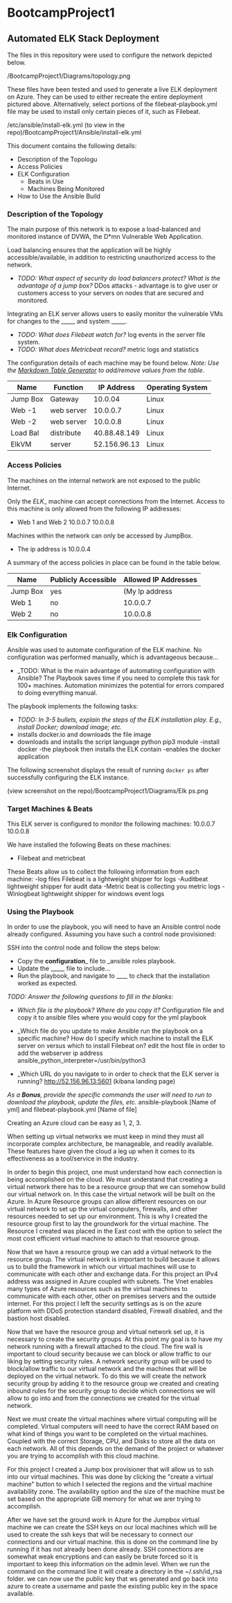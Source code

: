 # BootcampProject1 

## Automated ELK Stack Deployment

The files in this repository were used to configure the network depicted below.


/BootcampProject1/Diagrams/topology.png



These files have been tested and used to generate a live ELK deployment on Azure. They can be used to either recreate the entire deployment pictured above. Alternatively, select portions of the filebeat-playbook.yml file may be used to install only certain pieces of it, such as Filebeat.

/etc/ansible/install-elk.yml
(to view in the repo)/BootcampProject1/Ansible/install-elk.yml


This document contains the following details:
- Description of the Topologu
- Access Policies
- ELK Configuration
  - Beats in Use
  - Machines Being Monitored
- How to Use the Ansible Build


### Description of the Topology

The main purpose of this network is to expose a load-balanced and monitored instance of DVWA, the D*mn Vulnerable Web Application.

Load balancing ensures that the application will be highly accessible/available, in addition to restricting unauthorized access to the network.
- _TODO: What aspect of security do load balancers protect? What is the advantage of a jump box?_ DDos attacks - advantage is to give user or customers access to your servers on nodes that are secured and monitored. 

Integrating an ELK server allows users to easily monitor the vulnerable VMs for changes to the _____ and system _____.
- _TODO: What does Filebeat watch for?_ log events in the server file system.
- _TODO: What does Metricbeat record?_ metric logs and statistics 

The configuration details of each machine may be found below.
_Note: Use the [Markdown Table Generator](http://www.tablesgenerator.com/markdown_tables) to add/remove values from the table_.

| Name     | Function | IP Address | Operating System |
|----------|----------|------------|------------------|
| Jump Box | Gateway  |10.0.04     | Linux            |
| Web -1   |web server| 10.0.0.7   | Linux            |
| Web -2   |web server|  10.0.0.8  | Linux            |
| Load Bal |distribute|40.88.48.149| Linux            |
| ElkVM    |server    |52.156.96.13| Linux 		     |

### Access Policies

The machines on the internal network are not exposed to the public Internet. 

Only the _ELK__ machine can accept connections from the Internet. Access to this machine is only allowed from the following IP addresses:
- Web 1 and Web 2 10.0.0.7   10.0.0.8

Machines within the network can only be accessed by JumpBox.
- The ip address is 10.0.0.4

A summary of the access policies in place can be found in the table below.

| Name     | Publicly Accessible | Allowed IP Addresses |
|----------|---------------------|----------------------|
| Jump Box | yes                 | (My Ip address       |
| Web 1    |   no                | 10.0.0.7             |
| Web 2    |    no               | 10.0.0.8             |

### Elk Configuration

Ansible was used to automate configuration of the ELK machine. No configuration was performed manually, which is advantageous because...
- _TODO: What is the main advantage of automating configuration with Ansible? The Playbook saves time if you need to complete this task for 100+ machines. Automation minimizes the potential for errors compared to doing everything manual.

The playbook implements the following tasks:
- _TODO: In 3-5 bullets, explain the steps of the ELK installation play. E.g., install Docker; download image; etc._
- installs docker.io and downloads the file image
- downloads and installs the script language python pip3 module
-install docker
-the playbook then installs the ELK contain
-enables the docker application

The following screenshot displays the result of running `docker ps` after successfully configuring the ELK instance. 

(view screenshot on the repo)/BootcampProject1/Diagrams/Elk ps.png

### Target Machines & Beats
This ELK server is configured to monitor the following machines:
10.0.0.7 10.0.0.8

We have installed the following Beats on these machines:
- Filebeat and metricbeat

These Beats allow us to collect the following information from each machine:
-log files Filebeat is a lightweight shipper for logs
-Auditbeat lightweight shipper for audit data
-Metric beat is collecting you metric logs 
-Winlogbeat lightweight shipper for windows event logs


### Using the Playbook
In order to use the playbook, you will need to have an Ansible control node already configured. Assuming you have such a control node provisioned: 

SSH into the control node and follow the steps below:
- Copy the __configuration___ file to _ansible roles playbook.
- Update the _____ file to include...
- Run the playbook, and navigate to ____ to check that the installation worked as expected.

_TODO: Answer the following questions to fill in the blanks:_
- _Which file is the playbook? Where do you copy it?_ Configuration file and copy it to  ansible files where you would copy for the yml playbook

- _Which file do you update to make Ansible run the playbook on a specific machine? How do I specify which machine to install the ELK server on versus which to install Filebeat on? edit the host file in order to add the webserver ip address ansible_python_interpreter=/usr/bin/python3

- _Which URL do you navigate to in order to check that the ELK server is running? http://52.156.96.13:5601 (kibana landing page)

_As a **Bonus**, provide the specific commands the user will need to run to download the playbook, update the files, etc._
ansible-playbook [Name of yml] and filebeat-playbook.yml [Name of file]


Creating an Azure cloud can be easy as 1, 2, 3.

When setting up virtual networks we must keep in mind they must all incorporate complex architecture, be manageable, and readily available.
These features have given the cloud a leg up when it comes to its effectiveness as a tool/service in the industry. 

In order to begin this project, one must understand how each connection is being accomplished on the cloud.
We must understand that creating a virtual network there has to be a resource group that we can somehow build our virtual network on. In this case the virtual network will be built on the Azure. In Azure Resource groups can allow different resources on our virtual network to set up the virtual computers, firewalls, and other resources needed to set up our environment. This is why I created the resource group first to lay the groundwork for the virtual machine. The Resource I created was placed in the East cost with the option to select the most cost efficient virtual machine to attach to that resource group. 

Now that we have a resource group we can add a virtual network to the resource group. The virtual network is important to build because it allows us to build the framework in which our virtual machines will use to communicate with each other and exchange data.  For this project an IPv4 address was assigned in Azure coupled with subnets. The Vnet enables many types of Azure resources such as the virtual machines to communicate with each other, other on premises servers and the outside internet. For this project I left the security settings as is on the azure platform with DDoS protection standard disabled, Firewall disabled, and the bastion host disabled. 

Now that we have the resource group and virtual network set up, it is necessary to create the security groups. At this point my goal is to have my network running with a firewall attached to the cloud. The fire wall is important to cloud security because we can block or allow traffic to our liking by setting security rules. A network security group will be used to block/allow traffic to our virtual network and the machines that will be deployed on the virtual network. To do this we will create the network security group by adding it to the resource group we created and creating inbound rules for the security group to decide which connections we will allow to go into and from the connections we created for the virtual network. 

Next we must create the virtual machines where virtual computing will be completed. Virtual computers will need to have the correct RAM based on what kind of things you want to be completed on the virtual machines. Coupled with the correct Storage, CPU, and Disks to store all the data on each network. All of this depends on the demand of the project or whatever you are trying to accomplish with this cloud machine.

For this project I created a Jump box provisioner that will allow us to ssh into our virtual machines. This was done by clicking the "create a virtual machine" button to which I selected the regions and the virtual machine availability zone.  The availability option and the size of the machine must be set based on the appropriate GiB memory for what we arer trying to accomplish. 

After we have set the ground work in Azure for the Jumpbox virtual machine we can create the SSH keys on our local machines which will be used to create the ssh keys that will be necessary to connect our connections and our virtual machine.  this is done on the command line by running <ssh-keygen> if it has not already been done already. SSH connections are somewhat weak encryptions and can easily be brute forced so it is important to keep this information on the admin level. 
When we run the <ssh-keygen> command on the command line it will create a directory in the ~/.ssh/id_rsa folder. we can now use the public key that ws generated and go back into azure to create a username and paste the existing public key in the space available. 


